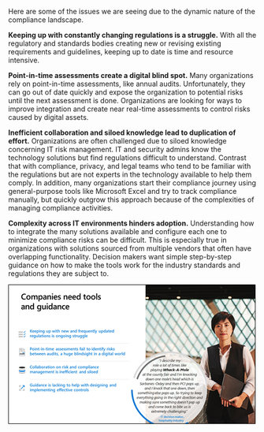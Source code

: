 Here are some of the issues we are seeing due to the dynamic nature of the compliance landscape. 

**Keeping up with constantly changing regulations is a struggle.** With all the regulatory and standards bodies creating new or revising existing requirements and guidelines, keeping up to date is time and resource intensive. 

**Point-in-time assessments create a digital blind spot.** Many organizations rely on point-in-time assessments, like annual audits. Unfortunately, they can go out of date quickly and expose the organization to potential risks until the next assessment is done. Organizations are looking for ways to improve integration and create near real-time assessments to control risks caused by digital assets.   

**Inefficient collaboration and siloed knowledge lead to duplication of effort.** Organizations are often challenged due to siloed knowledge concerning IT risk management. IT and security admins know the technology solutions but find regulations difficult to understand. Contrast that with compliance, privacy, and legal teams who tend to be familiar with the regulations but are not experts in the technology available to help them comply. In addition, many organizations start their compliance journey using general-purpose tools like Microsoft Excel and try to track compliance manually, but quickly outgrow this approach because of the complexities of managing compliance activities.

**Complexity across IT environments hinders adoption.** Understanding how to integrate the many solutions available and configure each one to minimize compliance risks can be difficult. This is especially true in organizations with solutions sourced from multiple vendors that often have overlapping functionality. Decision makers want simple step-by-step guidance on how to make the tools work for the industry standards and regulations they are subject to.

[![Companies need tools and guidance](../media/companies-need-tools.png)](../media/companies-need-tools.png#lightbox)
